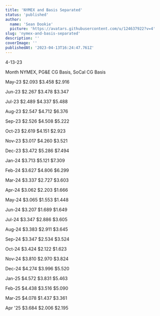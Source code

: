 ```yaml
---
title: 'NYMEX and Basis Separated'
status: 'published'
author:
  name: 'Sean Dookie'
  picture: 'https://avatars.githubusercontent.com/u/124637922?v=4'
slug: 'nymex-and-basis-separated'
description: ''
coverImage: ''
publishedAt: '2023-04-13T16:24:47.761Z'
---
```


4-13-23

Month NYMEX, PG&E CG Basis, SoCal CG Basis

May-23 $2.093 $3.458 $2.916

Jun-23 $2.267 $3.478 $3.347

Jul-23 $2.489 $4.337 $5.488

Aug-23 $2.547 $4.712 $6.376

Sep-23 $2.526 $4.508 $5.222

Oct-23 $2.619 $4.151 $2.923

Nov-23 $3.017 $4.260 $3.521

Dec-23 $3.472 $5.286 $7.494

Jan-24 $3.713 $5.121 $7.309

Feb-24 $3.627 $4.806 $6.299

Mar-24 $3.337 $2.727 $3.603

Apr-24 $3.062 $2.203 $1.666

May-24 $3.065 $1.553 $1.448

Jun-24 $3.207 $1.689 $1.649

Jul-24 $3.347 $2.886 $3.605

Aug-24 $3.383 $2.911 $3.645

Sep-24 $3.347 $2.534 $3.524

Oct-24 $3.424 $2.122 $1.623

Nov-24 $3.810 $2.970 $3.824

Dec-24 $4.274 $3.996 $5.520

Jan-25 $4.572 $3.831 $5.463

Feb-25 $4.438 $3.516 $5.090

Mar-25 $4.078 $1.437 $3.361

Apr '25 $3.684 $2.006 $2.195

